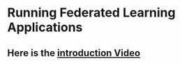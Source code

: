 # Running Federated Learning Applications

## Here is the [introduction Video](https://developer.download.nvidia.com/assets/Clara/flare/tutorials/Chapter1/part1-chapter1-01.0-intro.mp4)